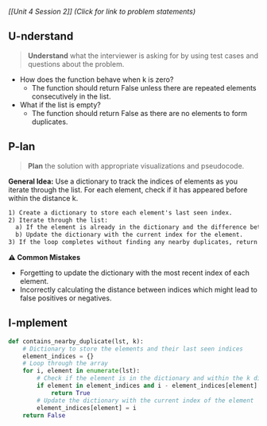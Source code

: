 *[[Unit 4 Session 2]] (Click for link to problem statements)*

## U-nderstand

> **Understand** what the interviewer is asking for by using test cases and questions about the problem.

- How does the function behave when k is zero?
  - The function should return False unless there are repeated elements consecutively in the list.
- What if the list is empty?
  - The function should return False as there are no elements to form duplicates.

## P-lan

> **Plan** the solution with appropriate visualizations and pseudocode.

**General Idea:** Use a dictionary to track the indices of elements as you iterate through the list. For each element, check if it has appeared before within the distance k.

```markdown
1) Create a dictionary to store each element's last seen index.
2) Iterate through the list:
  a) If the element is already in the dictionary and the difference between the current index and the last seen index is less than or equal to k, return True.
  b) Update the dictionary with the current index for the element.
3) If the loop completes without finding any nearby duplicates, return False.
```

**⚠️ Common Mistakes**

- Forgetting to update the dictionary with the most recent index of each element.
- Incorrectly calculating the distance between indices which might lead to false positives or negatives.

## I-mplement

```python
def contains_nearby_duplicate(lst, k):
    # Dictionary to store the elements and their last seen indices
    element_indices = {}
    # Loop through the array
    for i, element in enumerate(lst):
        # Check if the element is in the dictionary and within the k distance
        if element in element_indices and i - element_indices[element] <= k:
            return True
        # Update the dictionary with the current index of the element
        element_indices[element] = i
    return False
```
